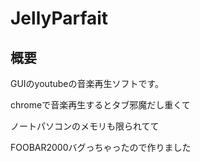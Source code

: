 # JellyParfait

## 概要 

GUIのyoutubeの音楽再生ソフトです。 

chromeで音楽再生するとタブ邪魔だし重くて 

ノートパソコンのメモリも限られてて 

FOOBAR2000バグっちゃったので作りました
